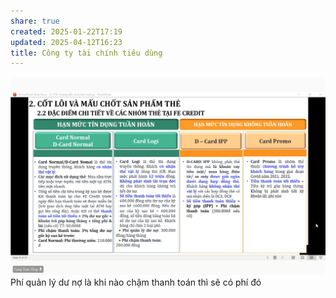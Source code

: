 ```yaml
---
share: true
created: 2025-01-22T17:19
updated: 2025-04-12T16:23
title: Công ty tài chính tiêu dùng
---
```

![Pasted image 20250122171929.png](../../../../../assets/attachments/Pasted%20image%2020250122171929.png)
Phí quản lý dư nợ là khi nào chậm thanh toán thì sẽ có phí đó